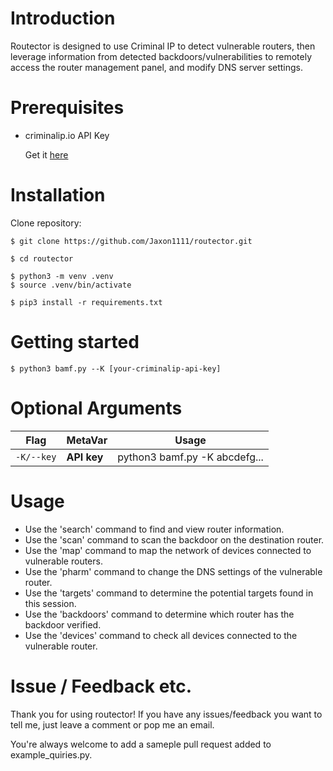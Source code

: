 # Introduction

Routector is designed to use Criminal IP to detect vulnerable routers, then leverage information from detected backdoors/vulnerabilities to remotely access the router management panel, and modify DNS server settings.



# Prerequisites

* criminalip.io API Key

   Get it [here](https://www.criminalip.io/)



# Installation

Clone repository:

```
$ git clone https://github.com/Jaxon1111/routector.git
```

```
$ cd routector
```

```
$ python3 -m venv .venv
$ source .venv/bin/activate
```

```
$ pip3 install -r requirements.txt
```



# Getting started

```
$ python3 bamf.py --K [your-criminalip-api-key]
```


# Optional Arguments
| Flag                  | MetaVar              | Usage                                                        |
| --------------------- | -------------------- | ------------------------------------------------------------ |
| `-K/--key`           | **API key**          | python3 bamf.py -K abcdefg... |




# Usage
* Use the 'search' command to find and view router information.
* Use the 'scan' command to scan the backdoor on the destination router.
* Use the 'map' command to map the network of devices connected to vulnerable routers.
* Use the 'pharm' command to change the DNS settings of the vulnerable router.
* Use the 'targets' command to determine the potential targets found in this session.
* Use the 'backdoors' command to determine which router has the backdoor verified.
* Use the 'devices' command to check all devices connected to the vulnerable router.



# Issue / Feedback etc.

Thank you for using routector! If you have any issues/feedback you want to tell me, just leave a comment or pop me an email. 

You're always welcome to add a sameple pull request added to example_quiries.py.
